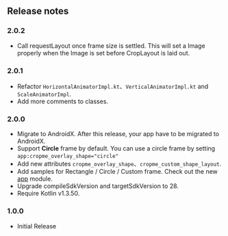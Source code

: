 ## Release notes

### 2.0.2
 - Call requestLayout once frame size is settled. This will set a Image properly when the Image is set before CropLayout is laid out. 

### 2.0.1
 - Refactor `HorizontalAnimatorImpl.kt`、`VerticalAnimatorImpl.kt` and `ScaleAnimatorImpl`.
 - Add more comments to classes.

### 2.0.0

 - Migrate to AndroidX. After this release, your app have to be migrated to AndroidX.
 - Support **Circle** frame by default. You can use a circle frame by setting `app:cropme_overlay_shape="circle"`
 - Add new attributes `cropme_overlay_shape`、`cropme_custom_shape_layout`.
 - Add samples for Rectangle / Circle / Custom frame. Check out the new [app](https://github.com/TakuSemba/CropMe/tree/master/app) module.
 - Upgrade compileSdkVersion and targetSdkVersion to 28.
 - Require Kotlin v1.3.50.

### 1.0.0

 - Initial Release